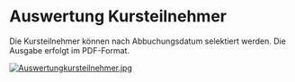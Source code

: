 # Auswertung Kursteilnehmer

Die Kursteilnehmer können nach Abbuchungsdatum selektiert werden. Die Ausgabe erfolgt im PDF-Format.

[![Auswertungkursteilnehmer.jpg](http://www.jverein.de/wiki/images/7/7f/Auswertungkursteilnehmer.jpg)](http://www.jverein.de/wiki/index.php?title=Datei:Auswertungkursteilnehmer.jpg)

